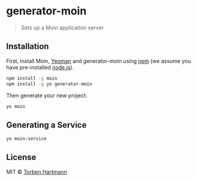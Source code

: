 # generator-moin
> Sets up a Moin application server

## Installation

First, install Moin, [Yeoman](http://yeoman.io) and generator-moin using [npm](https://www.npmjs.com/) (we assume you have pre-installed [node.js](https://nodejs.org/)).

```bash
npm install -g moin 
npm install -g yo generator-moin
```

Then generate your new project:

```bash
yo moin
```

## Generating a Service
```bash
yo moin:service
```
 
## License

MIT © [Torben Hartmann](http://torbenhartmann.de)
